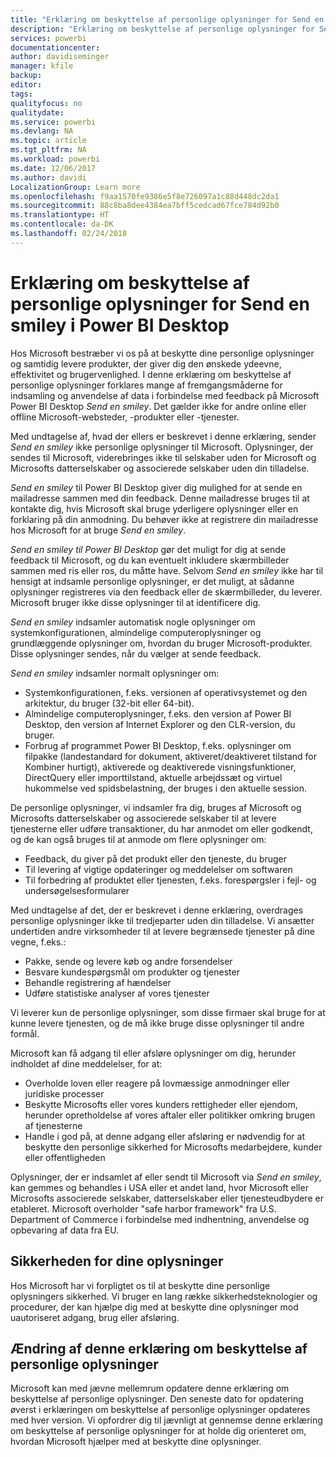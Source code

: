 ```yaml
---
title: "Erklæring om beskyttelse af personlige oplysninger for Send en smiley i Power BI Desktop"
description: "Erklæring om beskyttelse af personlige oplysninger for Send en smiley i Power BI Desktop"
services: powerbi
documentationcenter: 
author: davidiseminger
manager: kfile
backup: 
editor: 
tags: 
qualityfocus: no
qualitydate: 
ms.service: powerbi
ms.devlang: NA
ms.topic: article
ms.tgt_pltfrm: NA
ms.workload: powerbi
ms.date: 12/06/2017
ms.author: davidi
LocalizationGroup: Learn more
ms.openlocfilehash: f9aa1570fe9386e5f8e726097a1c88d448dc2da1
ms.sourcegitcommit: 88c8ba8dee4384ea7bff5cedcad67fce784d92b0
ms.translationtype: HT
ms.contentlocale: da-DK
ms.lasthandoff: 02/24/2018
---
```

# <a name="power-bi-desktop-send-a-smile-privacy-statement"></a>Erklæring om beskyttelse af personlige oplysninger for Send en smiley i Power BI Desktop
Hos Microsoft bestræber vi os på at beskytte dine personlige oplysninger og samtidig levere produkter, der giver dig den ønskede ydeevne, effektivitet og brugervenlighed. I denne erklæring om beskyttelse af personlige oplysninger forklares mange af fremgangsmåderne for indsamling og anvendelse af data i forbindelse med feedback på Microsoft Power BI Desktop *Send en smiley*. Det gælder ikke for andre online eller offline Microsoft-websteder, -produkter eller -tjenester.

Med undtagelse af, hvad der ellers er beskrevet i denne erklæring, sender *Send en smiley* ikke personlige oplysninger til Microsoft. Oplysninger, der sendes til Microsoft, viderebringes ikke til selskaber uden for Microsoft og Microsofts datterselskaber og associerede selskaber uden din tilladelse.

*Send en smiley* til Power BI Desktop giver dig mulighed for at sende en mailadresse sammen med din feedback. Denne mailadresse bruges til at kontakte dig, hvis Microsoft skal bruge yderligere oplysninger eller en forklaring på din anmodning. Du behøver ikke at registrere din mailadresse hos Microsoft for at bruge *Send en smiley*.

*Send en smiley til Power BI Desktop* gør det muligt for dig at sende feedback til Microsoft, og du kan eventuelt inkludere skærmbilleder sammen med ris eller ros, du måtte have. Selvom *Send en smiley* ikke har til hensigt at indsamle personlige oplysninger, er det muligt, at sådanne oplysninger registreres via den feedback eller de skærmbilleder, du leverer. Microsoft bruger ikke disse oplysninger til at identificere dig.

*Send en smiley* indsamler automatisk nogle oplysninger om systemkonfigurationen, almindelige computeroplysninger og grundlæggende oplysninger om, hvordan du bruger Microsoft-produkter. Disse oplysninger sendes, når du vælger at sende feedback.

*Send en smiley* indsamler normalt oplysninger om:

* Systemkonfigurationen, f.eks. versionen af operativsystemet og den arkitektur, du bruger (32-bit eller 64-bit).
* Almindelige computeroplysninger, f.eks. den version af Power BI Desktop, den version af Internet Explorer og den CLR-version, du bruger.
* Forbrug af programmet Power BI Desktop, f.eks. oplysninger om filpakke (landestandard for dokument, aktiveret/deaktiveret tilstand for Kombiner hurtigt), aktiverede og deaktiverede visningsfunktioner, DirectQuery eller importtilstand, aktuelle arbejdssæt og virtuel hukommelse ved spidsbelastning, der bruges i den aktuelle session.

De personlige oplysninger, vi indsamler fra dig, bruges af Microsoft og Microsofts datterselskaber og associerede selskaber til at levere tjenesterne eller udføre transaktioner, du har anmodet om eller godkendt, og de kan også bruges til at anmode om flere oplysninger om:

* Feedback, du giver på det produkt eller den tjeneste, du bruger
* Til levering af vigtige opdateringer og meddelelser om softwaren
* Til forbedring af produktet eller tjenesten, f.eks. forespørgsler i fejl- og undersøgelsesformularer

Med undtagelse af det, der er beskrevet i denne erklæring, overdrages personlige oplysninger ikke til tredjeparter uden din tilladelse. Vi ansætter undertiden andre virksomheder til at levere begrænsede tjenester på dine vegne, f.eks.:

* Pakke, sende og levere køb og andre forsendelser
* Besvare kundespørgsmål om produkter og tjenester
* Behandle registrering af hændelser
* Udføre statistiske analyser af vores tjenester

Vi leverer kun de personlige oplysninger, som disse firmaer skal bruge for at kunne levere tjenesten, og de må ikke bruge disse oplysninger til andre formål.

Microsoft kan få adgang til eller afsløre oplysninger om dig, herunder indholdet af dine meddelelser, for at:

* Overholde loven eller reagere på lovmæssige anmodninger eller juridiske processer
* Beskytte Microsofts eller vores kunders rettigheder eller ejendom, herunder opretholdelse af vores aftaler eller politikker omkring brugen af tjenesterne
* Handle i god på, at denne adgang eller afsløring er nødvendig for at beskytte den personlige sikkerhed for Microsofts medarbejdere, kunder eller offentligheden

Oplysninger, der er indsamlet af eller sendt til Microsoft via *Send en smiley*, kan gemmes og behandles i USA eller et andet land, hvor Microsoft eller Microsofts associerede selskaber, datterselskaber eller tjenesteudbydere er etableret. Microsoft overholder "safe harbor framework" fra U.S. Department of Commerce i forbindelse med indhentning, anvendelse og opbevaring af data fra EU.

## <a name="security-of-your-information"></a>Sikkerheden for dine oplysninger
Hos Microsoft har vi forpligtet os til at beskytte dine personlige oplysningers sikkerhed. Vi bruger en lang række sikkerhedsteknologier og procedurer, der kan hjælpe dig med at beskytte dine oplysninger mod uautoriseret adgang, brug eller afsløring.

## <a name="changes-to-this-privacy-statement"></a>Ændring af denne erklæring om beskyttelse af personlige oplysninger
Microsoft kan med jævne mellemrum opdatere denne erklæring om beskyttelse af personlige oplysninger. Den seneste dato for opdatering øverst i erklæringen om beskyttelse af personlige oplysninger opdateres med hver version. Vi opfordrer dig til jævnligt at gennemse denne erklæring om beskyttelse af personlige oplysninger for at holde dig orienteret om, hvordan Microsoft hjælper med at beskytte dine oplysninger.

